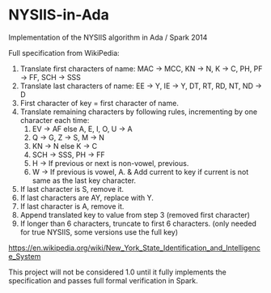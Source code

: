 # NYSIIS-in-Ada
Implementation of the NYSIIS algorithm in Ada / Spark 2014

Full specification from WikiPedia:


  1)  Translate first characters of name: MAC → MCC, KN → N, K → C, PH, PF → FF, SCH → SSS
  2)  Translate last characters of name: EE → Y, IE → Y, DT, RT, RD, NT, ND → D
  3)  First character of key = first character of name.
  4)  Translate remaining characters by following rules, incrementing by one character each time:
      1)  EV → AF else A, E, I, O, U → A
      2)  Q → G, Z → S, M → N
      3)  KN → N else K → C
      4)  SCH → SSS, PH → FF
      5)  H → If previous or next is non-vowel, previous.
      6)  W → If previous is vowel, A.
      &  Add current to key if current is not same as the last key character.
  5)  If last character is S, remove it.
  6)  If last characters are AY, replace with Y.
  7)  If last character is A, remove it.
  8)  Append translated key to value from step 3 (removed first character)
  9)  If longer than 6 characters, truncate to first 6 characters. (only needed for true NYSIIS, some versions use the full key)

https://en.wikipedia.org/wiki/New_York_State_Identification_and_Intelligence_System

This project will not be considered 1.0 until it fully implements the specification and passes full formal verification in Spark.
